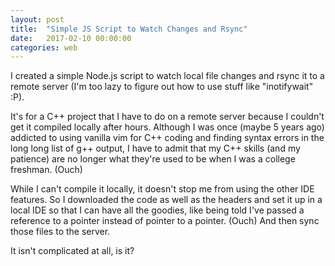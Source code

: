 ```yaml
---                                                                                                                     
layout: post
title:  "Simple JS Script to Watch Changes and Rsync"
date:   2017-02-10 00:00:00
categories: web
---
```


I created a simple Node.js script to watch local file changes and rsync it to a remote server (I'm too lazy to figure out how to use stuff like "inotifywait" :P).

It's for a C++ project that I have to do on a remote server because I couldn't get it compiled locally after hours. Although I was once (maybe 5 years ago) addicted to using vanilla vim for C++ coding and finding syntax errors in the long long list of g++ output, I have to admit that my C++ skills (and my patience) are no longer what they're used to be when I was a college freshman. (Ouch)

While I can't compile it locally, it doesn't stop me from using the other IDE features. So I downloaded the code as well as the headers and set it up in a local IDE so that I can have all the goodies, like being told I've passed a reference to a pointer instead of pointer to a pointer. (Ouch) And then sync those files to the server.

It isn't complicated at all, is it?

<script src="https://gist.github.com/guanlun/8442bf9ecb8b2f3b645392e9beaf11d2.js"></script>
